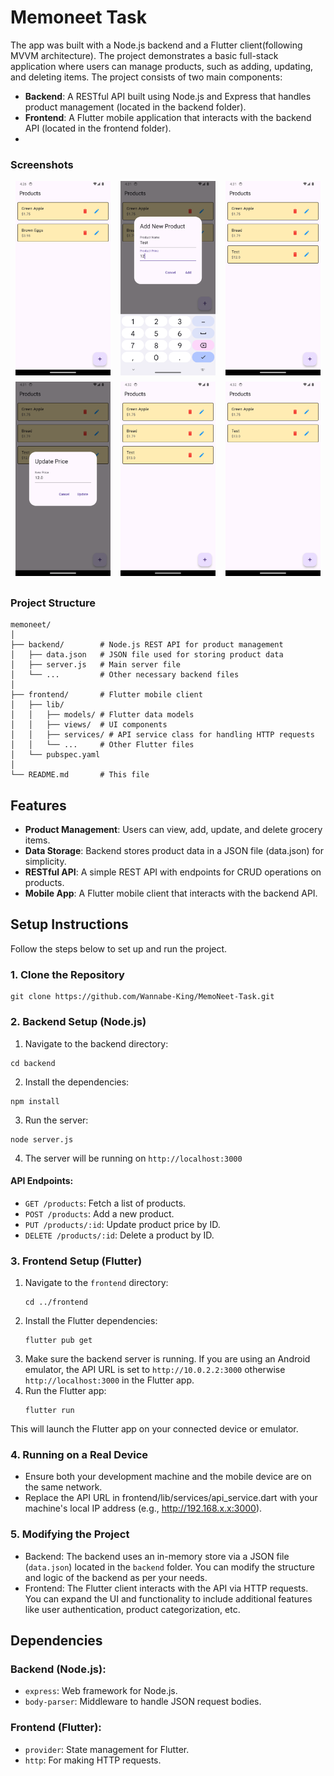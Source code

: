 # Memoneet Task
The app was built with a Node.js backend and a Flutter client(following MVVM architecture). The project demonstrates a basic full-stack application where users can manage products, such as adding, updating, and deleting items. The project consists of two main components:

- **Backend**: A RESTful API built using Node.js and Express that handles product management (located in the backend folder).
- **Frontend**: A Flutter mobile application that interacts with the backend API (located in the frontend folder).
- 
### Screenshots

<div style="display: flex; flex-wrap: wrap; justify-content: space-around;">
    <img src="https://github.com/Wannabe-King/MemoNeet-Task/blob/master/readmeData/Screenshot_1726224996.png" alt="Screenshot 1" style="width: 30%; margin-bottom: 10px;">
    <img src="https://github.com/Wannabe-King/MemoNeet-Task/blob/master/readmeData/Screenshot_1726225303.png" alt="Screenshot 2" style="width: 30%; margin-bottom: 10px;">
    <img src="https://github.com/Wannabe-King/MemoNeet-Task/blob/master/readmeData/Screenshot_1726225312.png" alt="Screenshot 6" style="width: 30%; margin-bottom: 10px;">
    <img src="https://github.com/Wannabe-King/MemoNeet-Task/blob/master/readmeData/Screenshot_1726225316.png" alt="Screenshot 3" style="width: 30%; margin-bottom: 10px;">
    <img src="https://github.com/Wannabe-King/MemoNeet-Task/blob/master/readmeData/Screenshot_1726225326.png" alt="Screenshot 4" style="width: 30%; margin-bottom: 10px;">
    <img src="https://github.com/Wannabe-King/MemoNeet-Task/blob/master/readmeData/Screenshot_1726225360.png" alt="Screenshot 5" style="width: 30%; margin-bottom: 10px;">
</div>


### Project Structure
```
memoneet/
│
├── backend/        # Node.js REST API for product management
│   ├── data.json   # JSON file used for storing product data
│   ├── server.js   # Main server file
│   └── ...         # Other necessary backend files
│
├── frontend/       # Flutter mobile client
│   ├── lib/
│   │   ├── models/ # Flutter data models
│   │   ├── views/  # UI components
│   │   ├── services/ # API service class for handling HTTP requests
│   │   └── ...     # Other Flutter files
│   └── pubspec.yaml
│
└── README.md       # This file
```

## Features
- **Product Management**: Users can view, add, update, and delete grocery items.
- **Data Storage**: Backend stores product data in a JSON file (data.json) for simplicity.
- **RESTful API**: A simple REST API with endpoints for CRUD operations on products.
- **Mobile App**: A Flutter mobile client that interacts with the backend API.

## Setup Instructions
Follow the steps below to set up and run the project.

### 1. Clone the Repository
```
git clone https://github.com/Wannabe-King/MemoNeet-Task.git
```

### 2. Backend Setup (Node.js)
1) Navigate to the backend directory:
```
cd backend
```
2) Install the dependencies:
```
npm install
```
3) Run the server:
```
node server.js
```
4) The server will be running on `http://localhost:3000`

#### API Endpoints:
- `GET /products`: Fetch a list of products.
- `POST /products`: Add a new product.
- `PUT /products/:id`: Update product price by ID.
- `DELETE /products/:id`: Delete a product by ID.


### 3. Frontend Setup (Flutter)
1) Navigate to the `frontend` directory:
   ```
   cd ../frontend
   ```
2) Install the Flutter dependencies:
   ```
   flutter pub get
   ```
3) Make sure the backend server is running. If you are using an Android emulator, the API URL is set to `http://10.0.2.2:3000` otherwise `http://localhost:3000` in the Flutter app.
4) Run the Flutter app:
   ```
   flutter run
   ```

This will launch the Flutter app on your connected device or emulator.

### 4. Running on a Real Device
- Ensure both your development machine and the mobile device are on the same network.
- Replace the API URL in frontend/lib/services/api_service.dart with your machine's local IP address (e.g., http://192.168.x.x:3000).

### 5. Modifying the Project
- Backend: The backend uses an in-memory store via a JSON file (`data.json`) located in the `backend` folder. You can modify the structure and logic of the backend as per your needs.
- Frontend: The Flutter client interacts with the API via HTTP requests. You can expand the UI and functionality to include additional features like user authentication, product categorization, etc.

## Dependencies
### Backend (Node.js):
- `express`: Web framework for Node.js.
- `body-parser`: Middleware to handle JSON request bodies.
### Frontend (Flutter):
- `provider`: State management for Flutter.
- `http`: For making HTTP requests.
